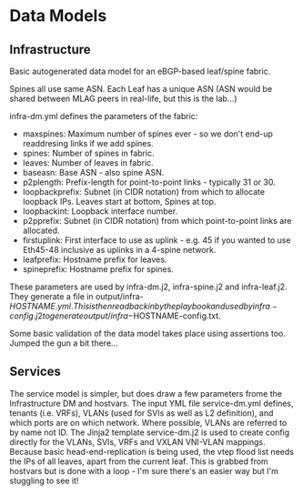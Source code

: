 # Data Models

## Infrastructure

Basic autogenerated data model for an eBGP-based leaf/spine fabric.

Spines all use same ASN.  Each Leaf has a unique ASN (ASN would be shared between MLAG peers in real-life, but this is the lab...)

infra-dm.yml defines the parameters of the fabric:

* maxspines: Maximum number of spines ever - so we don't end-up readdresing links if we add spines.
* spines: Number of spines in fabric.
* leaves: Number of leaves in fabric.
* baseasn: Base ASN - also spine ASN.
* p2plength: Prefix-length for point-to-point links - typically 31 or 30.
* loopbackprefix: Subnet (in CIDR notation) from which to allocate loopback IPs.  Leaves start at bottom, Spines at top.
* loopbackint: Loopback interface number.
* p2pprefix: Subnet (in CIDR notation) from which point-to-point links are allocated.
* firstuplink: First interface to use as uplink - e.g. 45 if you wanted to use Eth45-48 inclusive as uplinks in a 4-spine network.
* leafprefix: Hostname prefix for leaves.
* spineprefix: Hostname prefix for spines.

These parameters are used by infra-dm.j2, infra-spine.j2 and infra-leaf.j2.  They generate a file in output/infra-$HOSTNAME.yml.  This is then read back in by the playbook and used by infra-config.j2 to generate output/infra-$HOSTNAME-config.txt.

Some basic validation of the data model takes place using assertions too.  Jumped the gun a bit there...

## Services

The service model is simpler, but does draw a few parameters frome the Infrastructure DM and hostvars.  The input YML file service-dm.yml defines, tenants (i.e. VRFs), VLANs (used for SVIs as well as L2 definition), and which ports are on which network.  Where possible, VLANs are referred to by name not ID.  The Jinja2 template service-dm.j2 is used to create config directly for the VLANs, SVIs, VRFs and VXLAN VNI-VLAN mappings.  Because basic head-end-replication is being used, the vtep flood list needs the IPs of all leaves, apart from the current leaf.  This is grabbed from hostvars but is done with a loop - I'm sure there's an easier way but I'm stuggling to see it!